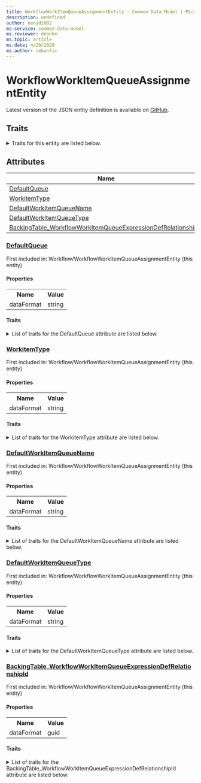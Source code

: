 ```yaml
---
title: WorkflowWorkItemQueueAssignmentEntity - Common Data Model | Microsoft Docs
description: undefined
author: nenad1002
ms.service: common-data-model
ms.reviewer: deonhe
ms.topic: article
ms.date: 4/20/2020
ms.author: nebanfic
---
```


# WorkflowWorkItemQueueAssignmentEntity

  
 Latest version of the JSON entity definition is available on <a href="https://github.com/Microsoft/CDM/tree/master/schemaDocuments/core/operationsCommon/Entities/System/Workflow/WorkflowWorkItemQueueAssignmentEntity.cdm.json" target="_blank">GitHub</a>.  

## Traits

<details>
<summary>Traits for this entity are listed below.  
</summary>

**is.CDM.entityVersion**  
  <table><tr><th>Parameter</th><th>Value</th><th>Data type</th><th>Explanation</th></tr><tr><td>versionNumber</td><td>"1.0.0"</td><td>string</td><td>semantic version number of the entity</td></tr></table>

**is.application.releaseVersion**  
  <table><tr><th>Parameter</th><th>Value</th><th>Data type</th><th>Explanation</th></tr><tr><td>releaseVersion</td><td>"10.0.13.0"</td><td>string</td><td>semantic version number of the application introducing this entity</td></tr></table>

</details>

## Attributes

|Name|Description|First Included in Instance|
|---|---|---|
|[DefaultQueue](#DefaultQueue)||<a href="WorkflowWorkItemQueueAssignmentEntity.md" target="_blank">Workflow/WorkflowWorkItemQueueAssignmentEntity</a>|
|[WorkitemType](#WorkitemType)||<a href="WorkflowWorkItemQueueAssignmentEntity.md" target="_blank">Workflow/WorkflowWorkItemQueueAssignmentEntity</a>|
|[DefaultWorkItemQueueName](#DefaultWorkItemQueueName)||<a href="WorkflowWorkItemQueueAssignmentEntity.md" target="_blank">Workflow/WorkflowWorkItemQueueAssignmentEntity</a>|
|[DefaultWorkItemQueueType](#DefaultWorkItemQueueType)||<a href="WorkflowWorkItemQueueAssignmentEntity.md" target="_blank">Workflow/WorkflowWorkItemQueueAssignmentEntity</a>|
|[BackingTable_WorkflowWorkItemQueueExpressionDefRelationshipId](#BackingTable_WorkflowWorkItemQueueExpressionDefRelationshipId)||<a href="WorkflowWorkItemQueueAssignmentEntity.md" target="_blank">Workflow/WorkflowWorkItemQueueAssignmentEntity</a>|

### <a href=#DefaultQueue name="DefaultQueue">DefaultQueue</a>

First included in: Workflow/WorkflowWorkItemQueueAssignmentEntity (this entity)  

#### Properties

<table><tr><th>Name</th><th>Value</th></tr><tr><td>dataFormat</td><td>string</td></tr></table>

#### Traits

<details>
<summary>List of traits for the DefaultQueue attribute are listed below.</summary>

**is.dataFormat.character**  
**is.dataFormat.big**  
**is.dataFormat.array**  
**is.dataFormat.character**  
**is.dataFormat.array**  
</details>

### <a href=#WorkitemType name="WorkitemType">WorkitemType</a>

First included in: Workflow/WorkflowWorkItemQueueAssignmentEntity (this entity)  

#### Properties

<table><tr><th>Name</th><th>Value</th></tr><tr><td>dataFormat</td><td>string</td></tr></table>

#### Traits

<details>
<summary>List of traits for the WorkitemType attribute are listed below.</summary>

**is.dataFormat.character**  
**is.dataFormat.big**  
**is.dataFormat.array**  
**is.dataFormat.character**  
**is.dataFormat.array**  
</details>

### <a href=#DefaultWorkItemQueueName name="DefaultWorkItemQueueName">DefaultWorkItemQueueName</a>

First included in: Workflow/WorkflowWorkItemQueueAssignmentEntity (this entity)  

#### Properties

<table><tr><th>Name</th><th>Value</th></tr><tr><td>dataFormat</td><td>string</td></tr></table>

#### Traits

<details>
<summary>List of traits for the DefaultWorkItemQueueName attribute are listed below.</summary>

**is.dataFormat.character**  
**is.dataFormat.big**  
**is.dataFormat.array**  
**is.dataFormat.character**  
**is.dataFormat.array**  
</details>

### <a href=#DefaultWorkItemQueueType name="DefaultWorkItemQueueType">DefaultWorkItemQueueType</a>

First included in: Workflow/WorkflowWorkItemQueueAssignmentEntity (this entity)  

#### Properties

<table><tr><th>Name</th><th>Value</th></tr><tr><td>dataFormat</td><td>string</td></tr></table>

#### Traits

<details>
<summary>List of traits for the DefaultWorkItemQueueType attribute are listed below.</summary>

**is.dataFormat.character**  
**is.dataFormat.big**  
**is.dataFormat.array**  
**is.dataFormat.character**  
**is.dataFormat.array**  
</details>

### <a href=#BackingTable_WorkflowWorkItemQueueExpressionDefRelationshipId name="BackingTable_WorkflowWorkItemQueueExpressionDefRelationshipId">BackingTable_WorkflowWorkItemQueueExpressionDefRelationshipId</a>

First included in: Workflow/WorkflowWorkItemQueueAssignmentEntity (this entity)  

#### Properties

<table><tr><th>Name</th><th>Value</th></tr><tr><td>dataFormat</td><td>guid</td></tr></table>

#### Traits

<details>
<summary>List of traits for the BackingTable_WorkflowWorkItemQueueExpressionDefRelationshipId attribute are listed below.</summary>

**is.dataFormat.character**  
**is.dataFormat.big**  
**is.dataFormat.array**  
**is.dataFormat.guid**  
**means.identity.entityId**  
**is.linkedEntity.identifier**  
Marks the attribute(s) that hold foreign key references to a linked (used as an attribute) entity. This attribute is added to the resolved entity to enumerate the referenced entities.  <table><tr><th>Parameter</th><th>Value</th><th>Data type</th><th>Explanation</th></tr><tr><td>entityReferences</td><td><table><tr><th>entityReference</th><th>attributeReference</th></tr><tr><td><a href="../../../Tables/System/Workflow/Framework/WorkflowWorkItemQueueExpressionDef.md" target="_blank">/core/operationsCommon/Tables/System/Workflow/Framework/WorkflowWorkItemQueueExpressionDef.cdm.json/WorkflowWorkItemQueueExpressionDef</a></td><td><a href="../../../Tables/System/Workflow/Framework/WorkflowWorkItemQueueExpressionDef.md#RecId" target="_blank">RecId</a></td></tr></table></td><td>entity</td><td>a reference to the constant entity holding the list of entity references</td></tr></table>

**is.dataFormat.guid**  
**is.dataFormat.character**  
**is.dataFormat.array**  
</details>

